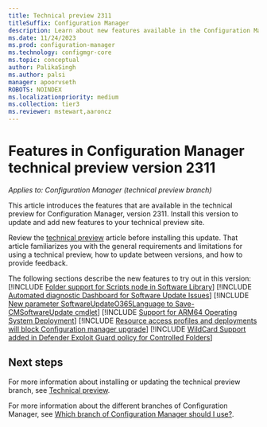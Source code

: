 ```yaml
---
title: Technical preview 2311
titleSuffix: Configuration Manager
description: Learn about new features available in the Configuration Manager technical preview branch version 2311.
ms.date: 11/24/2023
ms.prod: configuration-manager
ms.technology: configmgr-core
ms.topic: conceptual
author: PalikaSingh
ms.author: palsi
manager: apoorvseth
ROBOTS: NOINDEX
ms.localizationpriority: medium
ms.collection: tier3
ms.reviewer: mstewart,aaroncz 
---
```


# Features in Configuration Manager technical preview version 2311

*Applies to: Configuration Manager (technical preview branch)*

This article introduces the features that are available in the technical preview for Configuration Manager, version 2311. Install this version to update and add new features to your technical preview site.<!-- baseline only statement: When you install a new technical preview site, this release is also available as a baseline version.--->

Review the [technical preview](../technical-preview.md) article before installing this update. That article familiarizes you with the general requirements and limitations for using a technical preview, how to update between versions, and how to provide feedback.

The following sections describe the new features to try out in this version:
[!INCLUDE [Folder support for Scripts node in Software Library](includes/2311/24475159.md)]
[!INCLUDE [Automated diagnostic Dashboard for Software Update Issues](includes/2311/17668422.md)]
[!INCLUDE [New parameter SoftwareUpdateO365Language to Save-CMSoftwareUpdate cmdlet](includes/2311/21209172.md)]
[!INCLUDE [Support for ARM64 Operating System Deployment](includes/2311/14959666.md)]
[!INCLUDE [Resource access profiles and deployments will block Configuration manager upgrade](includes/2311/24784009.md)]
[!INCLUDE [WildCard Support added in Defender Exploit Guard policy for Controlled Folders](includes/2311/16704127.md)]

## Next steps

For more information about installing or updating the technical preview branch, see [Technical preview](../technical-preview.md).

For more information about the different branches of Configuration Manager, see [Which branch of Configuration Manager should I use?](../../understand/which-branch-should-i-use.md).


